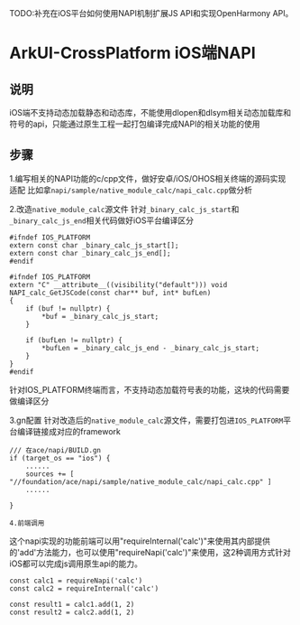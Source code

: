 TODO:补充在iOS平台如何使用NAPI机制扩展JS API和实现OpenHarmony API。
# ArkUI-CrossPlatform iOS端NAPI

## 说明
iOS端不支持动态加载静态和动态库，不能使用dlopen和dlsym相关动态加载库和符号的api，只能通过原生工程一起打包编译完成NAPI的相关功能的使用

## 步骤
1.编写相关的NAPI功能的c/cpp文件，做好安卓/iOS/OHOS相关终端的源码实现适配
比如拿`napi/sample/native_module_calc/napi_calc.cpp`做分析

2.改造`native_module_calc`源文件
针对`_binary_calc_js_start`和`_binary_calc_js_end`相关代码做好iOS平台编译区分
```
#ifndef IOS_PLATFORM
extern const char _binary_calc_js_start[];
extern const char _binary_calc_js_end[];
#endif

#ifndef IOS_PLATFORM
extern "C" __attribute__((visibility("default"))) void NAPI_calc_GetJSCode(const char** buf, int* bufLen)
{
    if (buf != nullptr) {
        *buf = _binary_calc_js_start;
    }

    if (bufLen != nullptr) {
        *bufLen = _binary_calc_js_end - _binary_calc_js_start;
    }
}
#endif
```
针对IOS_PLATFORM终端而言，不支持动态加载符号表的功能，这块的代码需要做编译区分

3.gn配置
针对改造后的`native_module_calc`源文件，需要打包进`IOS_PLATFORM`平台编译链接成对应的framework
```
/// 在ace/napi/BUILD.gn
if (target_os == "ios") {
    ......
    sources += [ "//foundation/ace/napi/sample/native_module_calc/napi_calc.cpp" ]
    ......

}

4.前端调用
```
这个napi实现的功能前端可以用"requireInternal('calc')"来使用其内部提供的'add'方法能力，也可以使用"requireNapi('calc')"来使用，这2种调用方式针对iOS都可以完成js调用原生api的能力。
```
const calc1 = requireNapi('calc')
const calc2 = requireInternal('calc')

const result1 = calc1.add(1, 2)
const result2 = calc2.add(1, 2)
```

